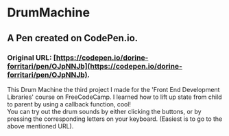 # DrumMachine 

## A Pen created on CodePen.io.  

### Original URL: [https://codepen.io/dorine-forritari/pen/OJpNNJb](https://codepen.io/dorine-forritari/pen/OJpNNJb).

This Drum Machine the third project I made for the 'Front End Development Libraries' course on FreeCodeCamp. I learned how to lift up state from child to parent by using a callback function, cool!  
You can try out the drum sounds by either clicking the buttons, or by pressing the corresponding letters on your keyboard. (Easiest is to go to the above mentioned URL).

